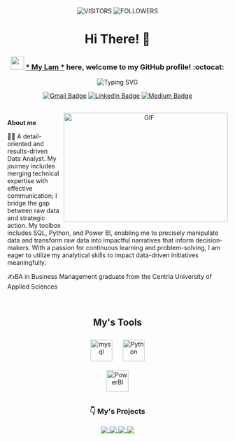 <div align="center">

<img alt="VISITORS" src="https://komarev.com/ghpvc/?username=mylam7&style=flat&labelColor=red&logo=github&label=PROFILE+VIEWS&color=971901"/>
<img alt="FOLLOWERS" src="https://img.shields.io/github/followers/mylam7?color=971901&logo=githubb&label=FOLLOWERS"/>

<h1> Hi There! 👋 </h1>




### <img src="https://media.giphy.com/media/WUlplcMpOCEmTGBtBW/giphy.gif" width="30">  [* My Lam *](https://www.linkedin.com/in/mylam7/) here, welcome to my GitHub profile! :octocat:
![Typing SVG](https://readme-typing-svg.demolab.com?font=Noto+Sans&weight=600&size=21&duration=2000&color=000000&background=FFFFFF&center=true&vCenter=true&width=435&lines=I'm+a+Data+Analyst%2C+;A+Business+Business+Intelligence+Analyst )

[![Gmail Badge](https://img.shields.io/badge/-mylam7397-c14438?style=social&logo=Gmail&logoColor=red&link=mailto:mylam7397@gmail.com)](mailto:email@anuragsingh.dev)
[![LinkedIn Badge](https://img.shields.io/badge/-mylam7-blue?style=social&logo=Linkedin&logoColor=blue&link=https://www.linkedin.com/in/mylam7/)](https://www.linkedin.com/in/mylam7/)
[![Medium Badge](http://img.shields.io/badge/-mylam-1ca0f1?style=social&logo=Medium&logoColor=black&link=https://medium.com/@mylam)](https://medium.com/@mylam)

<br>

<img align="right" height="250" width="375" alt="GIF" src="IMG/quote.gif" />


</div>

 
**About me**

👩‍🎓 A detail-oriented and results-driven Data Analyst. My journey includes merging technical expertise with effective communication; I bridge the gap between raw data and strategic action. My toolbox includes SQL, Python, and Power BI, enabling me to precisely manipulate data and transform raw data into impactful narratives that inform decision-makers. With a passion for continuous learning and problem-solving, I am eager to utilize my analytical skills to impact data-driven initiatives meaningfully.

✍️BA in Business Management graduate from the Centria University of Applied Sciences

<br>

<div align="center">

## My's Tools  
<div align="center">  
<a href="https://https://www.mysql.com//" target="_blank"><img style="margin: 10px" src="https://profilinator.rishav.dev/skills-assets/mysql-original-wordmark.svg" alt="mysql" height="50" /></a>
<a href="https://www.python.org/" target="_blank"><img style="margin: 10px" src="https://profilinator.rishav.dev/skills-assets/python-original.svg" alt="Python" height="50" /></a>  
</div>
<a href="https://https://powerbi.microsoft.com/en-us/" target="_blank"><img style="margin: 10px" src="https://profilinator.rishav.dev/skills-assets/powerbi-microsoft-original.svg" alt="PowerBI" height="50" /></a>  
</div>

<div align="center">
 
### 👇 **My's Projects**

<a href="https://github.com/mylam7/PBI">
  <!-- Change the `github-readme-stats.anuraghazra1.vercel.app` to `github-readme-stats.vercel.app`  -->
  <img align="center" src="https://github-readme-stats.vercel.app/api/pin/?username=mylam7&repo=PBI&theme=shadow_blue" />
</a>  

<a href="https://github.com/mylam7/Explore-Ecommerce-Dataset/tree/main">
  <!-- Change the `github-readme-stats.anuraghazra1.vercel.app` to `github-readme-stats.vercel.app`  -->
  <img align="center" src="https://github-readme-stats.vercel.app/api/pin/?username=mylam7&repo=Explore-Ecommerce-Dataset&theme=shadow_blue" />
</a>  

<a href="https://github.com/mylam7/ML_4G_service_project">
  <!-- Change the `github-readme-stats.anuraghazra1.vercel.app` to `github-readme-stats.vercel.app`  -->
  <img align="center" src="https://github-readme-stats.vercel.app/api/pin/?username=mylam7&repo=ML_4G_service_project&theme=shadow_blue" />

<a href="https://github.com/mylam7/Python-RFM-Analysis">
  <!-- Change the `github-readme-stats.anuraghazra1.vercel.app` to `github-readme-stats.vercel.app`  -->
  <img align="center" src="https://github-readme-stats.vercel.app/api/pin/?username=mylam7&repo=Python-RFM-Analysis&theme=shadow_blue" />
</a>  

